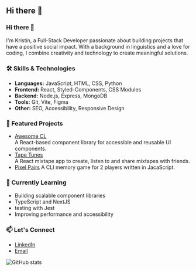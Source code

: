 ## Hi there 👋

### Hi there 👋

I'm Kristin, a Full-Stack Developer passionate about building projects that have a positive social impact. With a background in linguistics and a love for coding, I combine creativity and technology to create meaningful solutions.

### 🛠️ Skills & Technologies
- **Languages:** JavaScript, HTML, CSS, Python
- **Frontend:** React, Styled-Components, CSS Modules
- **Backend:** Node.js, Express, MongoDB
- **Tools:** Git, Vite, Figma
- **Other:** SEO, Accessibility, Responsive Design


### 🌟 Featured Projects
- [Awesome CL](https://www.awesome-cl.live/)  
  A React-based component library for accessible and reusable UI components. 
- [Tape Tunes](https://mixtape-app-1.onrender.com)  
  A React mixtape app to create, listen to and share mixtapes with friends.
- [Pixel Pairs](https://github.com/kwossi/cli-memory-game)
  A CLI memory game for 2 players written in JacaScript.

### 🎯 Currently Learning
- Building scalable component libraries
- TypeScript and NextJS
- testing with Jest
- Improving performance and accessibility

### 📫 Let's Connect
- [LinkedIn](https://www.linkedin.com/in/kristin-stoecker/)
- [Email](mailto:kst@sdrid.de)

![GitHub stats](https://github-readme-stats.vercel.app/api?username=YourGitHubUsername&show_icons=true&theme=radical)

<!--
**kwossi/kwossi** is a ✨ _special_ ✨ repository because its `README.md` (this file) appears on your GitHub profile.

Here are some ideas to get you started:

- 🔭 I’m currently working on ...
- 🌱 I’m currently learning ...
- 👯 I’m looking to collaborate on ...
- 🤔 I’m looking for help with ...
- 💬 Ask me about ...
- 📫 How to reach me: ...
- 😄 Pronouns: ...
- ⚡ Fun fact: ...
-->
